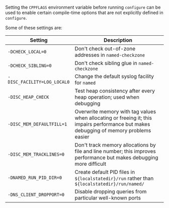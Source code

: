 <!--
 - Copyright (C) Internet Systems Consortium, Inc. ("ISC")
 -
 - This Source Code Form is subject to the terms of the Mozilla Public
 - License, v. 2.0. If a copy of the MPL was not distributed with this
 - file, You can obtain one at http://mozilla.org/MPL/2.0/.
 -
 - See the COPYRIGHT file distributed with this work for additional
 - information regarding copyright ownership.
-->
Setting the `CPPFLAGS` environment variable before running `configure`
can be used to enable certain compile-time options that are not
explicitly defined in `configure`.

Some of these settings are:

| Setting                      | Description                                                                                                                            |
| ---------------------------- | -------------------------------------------------------------------------------------------------------------------------------------- |
| `-DCHECK_LOCAL=0`            | Don't check out-of-zone addresses in `named-checkzone`                                                                                 |
| `-DCHECK_SIBLING=0`          | Don't check sibling glue in `named-checkzone`                                                                                          |
| `-DISC_FACILITY=LOG_LOCAL0`  | Change the default syslog facility for `named`                                                                                         |
| `-DISC_HEAP_CHECK`           | Test heap consistency after every heap operation; used when debugging                                                                  |
| `-DISC_MEM_DEFAULTFILL=1`    | Overwrite memory with tag values when allocating or freeing it; this impairs performance but makes debugging of memory problems easier |
| `-DISC_MEM_TRACKLINES=0`     | Don't track memory allocations by file and line number; this improves performance but makes debugging more difficult                   |
| `-DNAMED_RUN_PID_DIR=0`      | Create default PID files in `${localstatedir}/run` rather than `${localstatedir}/run/named/`                                           |
| `-DNS_CLIENT_DROPPORT=0`     | Disable dropping queries from particular well-known ports                                                                              |
